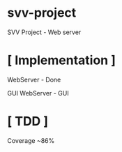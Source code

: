 # svv-project
SVV Project - Web server

# [ Implementation ]
WebServer - Done

GUI WebServer - GUI

# [ TDD ]
Coverage ~86%